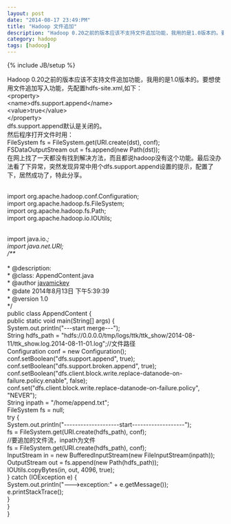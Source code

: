 ```yaml
---
layout: post
date: "2014-08-17 23:49:PM"
title: "Hadoop 文件追加"
description: "Hadoop 0.20之前的版本应该不支持文件追加功能，我用的是1.0版本的。要想使用文件追加写入功能，先配置hdfs-site.xml。"
category: hadoop
tags: [hadoop]
---
```

{% include JB/setup %}

Hadoop 0.20之前的版本应该不支持文件追加功能，我用的是1.0版本的。要想使用文件追加写入功能，先配置hdfs-site.xml,如下：
</br>     \<property\>
</br>        \<name\>dfs.support.append\</name\>
</br>        \<value\>true\</value\>
</br>     \</property\>
</br>dfs.support.append默认是关闭的。
</br>然后程序打开文件时用：
</br>FileSystem fs = FileSystem.get(URI.create(dst), conf);
</br>FSDataOutputStream out = fs.append(new Path(dst));
</br>在网上找了一天都没有找到解决方法，而且都说hadoop没有这个功能。最后没办法看了下异常，突然发现异常中用个dfs.support.append设置的提示，配置了下，居然成功了，特此分享。



</br>import org.apache.hadoop.conf.Configuration; 
</br>import org.apache.hadoop.fs.FileSystem; 
</br>import org.apache.hadoop.fs.Path; 
</br>import org.apache.hadoop.io.IOUtils; 

</br>import java.io.*; 
</br>import java.net.URI; 
</br>/** 
</br>* 
</br>* @description: 
</br>* @class: AppendContent.java 
</br>* @author <a href="mailto:javamickey@163.com">javamickey</a> 
</br>* @date 2014年8月13日 下午5:39:39 
</br>* @version 1.0 
</br>*/ 
</br>public class AppendContent { 
</br>public static void main(String[] args) { 
</br>	System.out.println("---start merge---"); 
</br>	String hdfs_path = "hdfs://0.0.0.0/tmp/logs/ttk/ttk_show/2014-08-11/ttk_show.log.2014-08-11-01.log";//文件路径 
</br>	Configuration conf = new Configuration(); 
</br>	conf.setBoolean("dfs.support.append", true); 
</br>	conf.setBoolean("dfs.support.broken.append", true); 
</br>	conf.setBoolean("dfs.client.block.write.replace-datanode-on-failure.policy.enable", false); 
</br>	conf.set("dfs.client.block.write.replace-datanode-on-failure.policy", "NEVER"); 
</br>	String inpath = "/home/append.txt"; 
</br>	FileSystem fs = null; 
</br>try { 
</br>	System.out.println("--------------------start-------------------"); 
</br>	fs = FileSystem.get(URI.create(hdfs_path), conf); 
</br>	//要追加的文件流，inpath为文件 
</br>	fs = FileSystem.get(URI.create(hdfs_path), conf); 
</br>	InputStream in = new BufferedInputStream(new FileInputStream(inpath)); 
</br>	OutputStream out = fs.append(new Path(hdfs_path)); 
</br>	IOUtils.copyBytes(in, out, 4096, true); 
</br>} catch (IOException e) { 
</br>	System.out.println("--->exception:" + e.getMessage()); 
</br>	e.printStackTrace(); 
</br>} 
</br>} 
</br>}